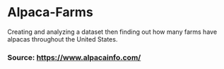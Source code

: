 # Alpaca-Farms

Creating and analyzing a dataset then finding out how many farms have alpacas throughout the United States.


### Source: https://www.alpacainfo.com/
